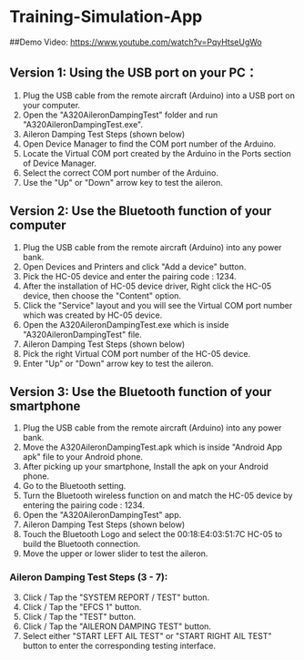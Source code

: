 # Training-Simulation-App

##Demo Video:
https://www.youtube.com/watch?v=PqyHtseUgWo

## Version 1: Using the USB port on your PC：
1. Plug the USB cable from the remote aircraft (Arduino) into a USB port on your computer.
2. Open the "A320AileronDampingTest" folder and run "A320AileronDampingTest.exe".
3. Aileron Damping Test Steps (shown below)
4. Open Device Manager to find the COM port number of the Arduino.
5. Locate the Virtual COM port created by the Arduino in the Ports section of Device Manager.
6. Select the correct COM port number of the Arduino.
7. Use the "Up" or "Down" arrow key to test the aileron.

## Version 2: Use the Bluetooth function of your computer
1. Plug the USB cable from the remote aircraft (Arduino) into any power bank.
2. Open Devices and Printers and click "Add a device" button.
3. Pick the HC-05 device and enter the pairing code : 1234.
4. After the installation of HC-05 device driver, Right click the HC-05 device, then choose the "Content" option.
5. Click the "Service" layout and you will see the Virtual COM port number which was created by HC-05 device.
6. Open the A320AileronDampingTest.exe which is inside "A320AileronDampingTest" file.
7. Aileron Damping Test Steps (shown below)
8. Pick the right Virtual COM port number of the HC-05 device.
9. Enter "Up" or "Down" arrow key to test the aileron.

## Version 3: Use the Bluetooth function of your smartphone
1. Plug the USB cable from the remote aircraft (Arduino) into any power bank.
2. Move the A320AileronDampingTest.apk which is inside "Android App apk" file to your Android phone.
3. After picking up your smartphone, Install the apk on your Android phone.
4. Go to the Bluetooth setting.
5. Turn the Bluetooth wireless function on and match the HC-05 device by entering the pairing code : 1234.
6. Open the "A320AileronDampingTest" app.
7. Aileron Damping Test Steps (shown below)
8. Touch the Bluetooth Logo and select the 00:18:E4:03:51:7C HC-05 to build the Bluetooth connection.
9. Move the upper or lower slider to test the aileron.

### Aileron Damping Test Steps (3 - 7):
3. Click / Tap the "SYSTEM REPORT / TEST" button.
4. Click / Tap the "EFCS 1" button.
5. Click / Tap the "TEST" button.
6. Click / Tap the "AILERON DAMPING TEST" button.
7. Select either "START LEFT AIL TEST" or "START RIGHT AIL TEST" button to enter the corresponding testing interface.
